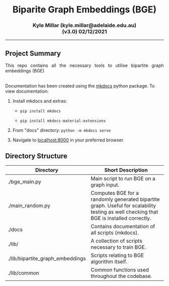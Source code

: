<div align="center">
<h1 style="margin-top:0; margin-bottom: 0">Biparite Graph Embeddings (BGE)</h1>
<h3>Kyle Millar (kyle.millar@adelaide.edu.au)<br>(v3.0) 02/12/2021</h3>
</div>

- - - -
 
<h2> Project Summary </h2>
<div style="text-align: justify">
This repo contains all the necessary tools to utilise bipartite graph embeddings (BGE)
</div>
<br>

Documentation has been created using the [mkdocs](https://pypi.org/project/mkdocs/) python package. To view documentation:
1. Install mkdocs and extras: 
    
   -  ``pip install mkdocs``
    
   - ``pip install mkdocs-material-extensions``
    
2. From "docs" directory: ``python -m mkdocs serve``
3. Navigate to [localhost:8000](http://localhost:8000) in your preferred browser.


<h2> Directory Structure </h2>

| Directory                      | Short Description                                                                                     |
|--------------------------------|-------------------------------------------------------------------------------------------------------|
| ./bge_main.py                    | Main script to run BGE on a graph input.                                              |
| ./main_random.py                 | Computes BGE for a randomly generated bipartite graph. Useful for scalability testing as well checking that BGE is installed correctly. | 
| ./docs                           | Contains documentation of all scripts (mkdocs).                                                      |
| ./lib/                           | A collection of scripts necessary to train BGE.                        |
| ./lib/bipartite_graph_embeddings | Scripts relating to BGE algorithm itself.                                        |
| ./lib/common                     | Common functions used throughout the codebase.                                                      |
